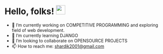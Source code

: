 
# Hello, folks! <img src="https://raw.githubusercontent.com/hardik302001/hardik302001/master/wave.gif" width="30px">


<!--
**hardik302001/hardik302001** is a ✨ _special_ ✨ repository because its `README.md` (this file) appears on your GitHub profile.
-->


- 🔭 I’m currently working on COMPETITIVE PROGRAMMING and exploring field of web development.
- 🌱 I’m currently learning DJANGO 
- 👯 I’m looking to collaborate on OPENSOURCE PROJECTS
- 📫 How to reach me: shardik2001@gmail.com

